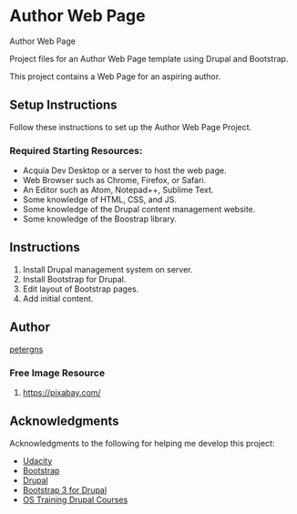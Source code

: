 # Author Web Page
Author Web Page

Project files for an Author Web Page template using Drupal and Bootstrap.

This project contains a Web Page for an aspiring author. 

## Setup Instructions
Follow these instructions to set up the Author Web Page Project.

### Required Starting Resources:
* Acquia Dev Desktop or a server to host the web page.
* Web Browser such as Chrome, Firefox, or Safari.
* An Editor such as Atom, Notepad++, Sublime Text.
* Some knowledge of HTML, CSS, and JS.
* Some knowledge of the Drupal content management website.
* Some knowledge of the Boostrap library.

## Instructions

1. Install Drupal management system on server.
2. Install Bootstrap for Drupal.
3. Edit layout of Bootstrap pages.
4. Add initial content.

## Author
[petergns](https://github.com/petergns)

### Free Image Resource
1. https://pixabay.com/

## Acknowledgments
Acknowledgments to the following for helping me develop this project:
* [Udacity](https://www.udacity.com/)
* [Bootstrap](https://getbootstrap.com/)
* [Drupal](https://www.drupal.org/home)
* [Bootstrap 3 for Drupal](https://www.drupal.org/project/bootstrap)
* [OS Training Drupal Courses](https://www.ostraining.com/)

